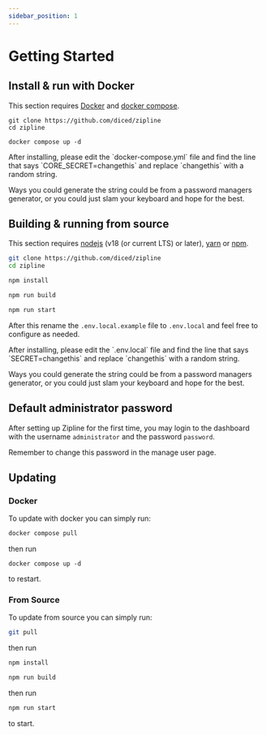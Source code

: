 ```yaml
---
sidebar_position: 1
---
```


# Getting Started

## Install & run with Docker

This section requires [Docker](https://docs.docker.com/get-docker/) and [docker compose](https://docs.docker.com/compose/install/).

```shell
git clone https://github.com/diced/zipline
cd zipline

docker compose up -d
```

<Alert type="danger">
After installing, please edit the `docker-compose.yml` file and find the line that says `CORE_SECRET=changethis` and replace `changethis` with a random string.

Ways you could generate the string could be from a password managers generator, or you could just slam your keyboard and hope for the best.
</Alert>

## Building & running from source

This section requires [nodejs](https://nodejs.org) (v18 (or current LTS) or later), [yarn](https://yarnpkg.com/) or [npm](https://npmjs.com).

```bash
git clone https://github.com/diced/zipline
cd zipline
```

```bash npm2yarn
npm install
```

```bash npm2yarn
npm run build
```

```bash npm2yarn
npm run start
```

After this rename the `.env.local.example` file to `.env.local` and feel free to configure as needed.

<Alert type="danger">
After installing, please edit the `.env.local` file and find the line that says `SECRET=changethis` and replace `changethis` with a random string.

Ways you could generate the string could be from a password managers generator, or you could just slam your keyboard and hope for the best.
</Alert>

## Default administrator password

After setting up Zipline for the first time, you may login to the dashboard with the username `administrator` and the password `password`.

<Alert type="danger">
Remember to change this password in the manage user page.
</Alert>

## Updating

### Docker

To update with docker you can simply run:

```bash
docker compose pull
```

then run

```
docker compose up -d
```

to restart.

### From Source

To update from source you can simply run:

```bash
git pull
```

then run

```bash npm2yarn
npm install
```

```bash npm2yarn
npm run build
```

then run

```bash npm2yarn
npm run start
```

to start.
